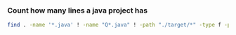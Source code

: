 ### Count how many lines a java project has

```bash
find . -name '*.java' ! -name "Q*.java" ! -path "./target/*" -type f -print0 | xargs -0 cat | wc -l
```